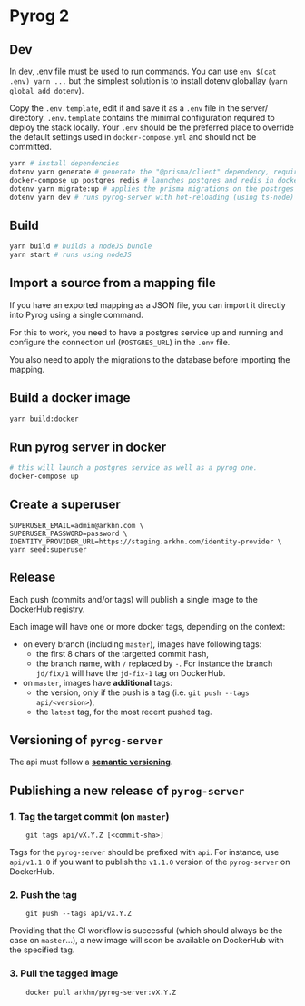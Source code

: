 # Pyrog 2

## Dev

In dev, .env file must be used to run commands. You can use `env $(cat .env) yarn ...`
but the simplest solution is to install dotenv globallay (`yarn global add dotenv`).

Copy the `.env.template`, edit it and save it as a `.env` file in the server/ directory. `.env.template` contains the minimal configuration required to deploy the stack locally. Your `.env` should be the preferred place to override the default settings used in `docker-compose.yml` and should not be committed.

```sh
yarn # install dependencies
dotenv yarn generate # generate the "@prisma/client" dependency, required by prisma
docker-compose up postgres redis # launches postgres and redis in docker (you may use the `-d` option to run in the background)
dotenv yarn migrate:up # applies the prisma migrations on the postrges database
dotenv yarn dev # runs pyrog-server with hot-reloading (using ts-node)
```

## Build

```sh
yarn build # builds a nodeJS bundle
yarn start # runs using nodeJS
```

## Import a source from a mapping file

If you have an exported mapping as a JSON file, you can import it directly into Pyrog using a single command.

For this to work, you need to have a postgres service up and running and configure the connection url (`POSTGRES_URL`) in the `.env` file.

You also need to apply the migrations to the database before importing the mapping.

## Build a docker image

```sh
yarn build:docker
```

## Run pyrog server in docker

```sh
# this will launch a postgres service as well as a pyrog one.
docker-compose up
```

## Create a superuser

```shell script
SUPERUSER_EMAIL=admin@arkhn.com \
SUPERUSER_PASSWORD=password \
IDENTITY_PROVIDER_URL=https://staging.arkhn.com/identity-provider \
yarn seed:superuser
```

## Release

Each push (commits and/or tags) will publish a single image to the DockerHub registry.

Each image will have one or more docker tags, depending on the context:

- on every branch (including `master`), images have following tags:
  - the first 8 chars of the targetted commit hash,
  - the branch name, with `/` replaced by `-`. For instance the branch `jd/fix/1` will have the `jd-fix-1` tag on DockerHub.
- on `master`, images have **additional** tags:
  - the version, only if the push is a tag (i.e. `git push --tags api/<version>`),
  - the `latest` tag, for the most recent pushed tag.

## Versioning of `pyrog-server`

The api must follow a [**semantic versioning**](https://semver.org/).

## Publishing a new release of `pyrog-server`

### 1. Tag the target commit (on `master`)

        git tags api/vX.Y.Z [<commit-sha>]

Tags for the `pyrog-server` should be prefixed with `api`. For instance, use `api/v1.1.0` if you want to publish the `v1.1.0` version of the `pyrog-server` on DockerHub.

### 2. Push the tag

        git push --tags api/vX.Y.Z

Providing that the CI workflow is successful (which should always be the case on `master`...), a new image will soon be available on DockerHub with the specified tag.

### 3. Pull the tagged image

        docker pull arkhn/pyrog-server:vX.Y.Z
